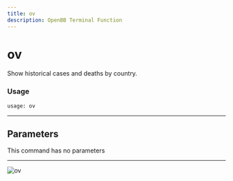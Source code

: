 ```yaml
---
title: ov
description: OpenBB Terminal Function
---
```


# ov

Show historical cases and deaths by country.

### Usage 
```python
usage: ov
```

---
## Parameters

This command has no parameters


---
![ov](https://user-images.githubusercontent.com/46355364/153897893-52f7649a-90ba-4dca-bfe7-75839ce7ec2e.png)

